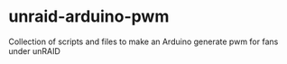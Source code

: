 # unraid-arduino-pwm
Collection of scripts and files to make an Arduino generate pwm for fans under unRAID
